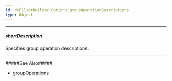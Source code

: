 ```yaml
---
id: dxFilterBuilder.Options.groupOperationDescriptions
type: Object
---
```

---
##### shortDescription
Specifies group operation descriptions.

---
#####See Also#####
- [groupOperations](/api-reference/10%20UI%20Components/dxFilterBuilder/1%20Configuration/groupOperations.md '/Documentation/ApiReference/UI_Components/dxFilterBuilder/Configuration/#groupOperations')